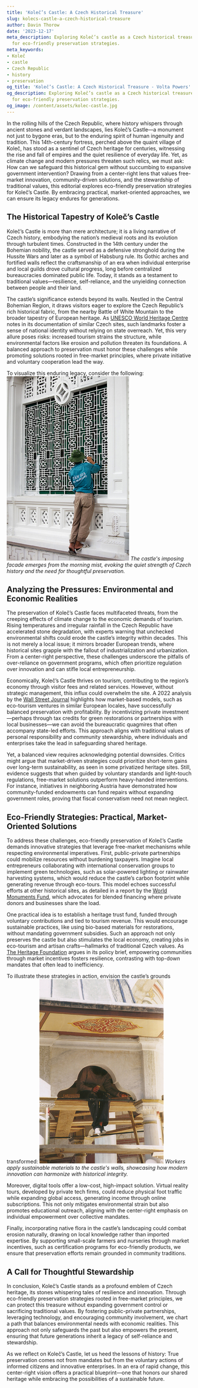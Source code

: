 ```yaml
---
title: 'Koleč’s Castle: A Czech Historical Treasure'
slug: kolecs-castle-a-czech-historical-treasure
author: Davin Thorow
date: '2023-12-17'
meta_description: Exploring Koleč’s castle as a Czech historical treasure, with ideas
  for eco-friendly preservation strategies.
meta_keywords:
- Koleč
- castle
- Czech Republic
- history
- preservation
og_title: 'Koleč’s Castle: A Czech Historical Treasure - Volta Powers'
og_description: Exploring Koleč’s castle as a Czech historical treasure, with ideas
  for eco-friendly preservation strategies.
og_image: /content/assets/kolec-castle.jpg
---
```

<!-- $1 -->
In the rolling hills of the Czech Republic, where history whispers through ancient stones and verdant landscapes, lies Koleč’s Castle—a monument not just to bygone eras, but to the enduring spirit of human ingenuity and tradition. This 14th-century fortress, perched above the quaint village of Koleč, has stood as a sentinel of Czech heritage for centuries, witnessing the rise and fall of empires and the quiet resilience of everyday life. Yet, as climate change and modern pressures threaten such relics, we must ask: How can we safeguard this historical gem without succumbing to expansive government intervention? Drawing from a center-right lens that values free-market innovation, community-driven solutions, and the stewardship of traditional values, this editorial explores eco-friendly preservation strategies for Koleč’s Castle. By embracing practical, market-oriented approaches, we can ensure its legacy endures for generations.

## The Historical Tapestry of Koleč’s Castle

Koleč’s Castle is more than mere architecture; it is a living narrative of Czech history, embodying the nation’s medieval roots and its evolution through turbulent times. Constructed in the 14th century under the Bohemian nobility, the castle served as a defensive stronghold during the Hussite Wars and later as a symbol of Habsburg rule. Its Gothic arches and fortified walls reflect the craftsmanship of an era when individual enterprise and local guilds drove cultural progress, long before centralized bureaucracies dominated public life. Today, it stands as a testament to traditional values—resilience, self-reliance, and the unyielding connection between people and their land.

The castle’s significance extends beyond its walls. Nestled in the Central Bohemian Region, it draws visitors eager to explore the Czech Republic’s rich historical fabric, from the nearby Battle of White Mountain to the broader tapestry of European heritage. As [UNESCO World Heritage Centre](https://whc.unesco.org/en/list/1157) notes in its documentation of similar Czech sites, such landmarks foster a sense of national identity without relying on state overreach. Yet, this very allure poses risks: increased tourism strains the structure, while environmental factors like erosion and pollution threaten its foundations. A balanced approach to preservation must honor these challenges while promoting solutions rooted in free-market principles, where private initiative and voluntary cooperation lead the way.

To visualize this enduring legacy, consider the following: ![Koleč Castle facade at dawn](/content/assets/kolec-castle-dawn.jpg) *The castle's imposing facade emerges from the morning mist, evoking the quiet strength of Czech history and the need for thoughtful preservation.*

## Analyzing the Pressures: Environmental and Economic Realities

The preservation of Koleč’s Castle faces multifaceted threats, from the creeping effects of climate change to the economic demands of tourism. Rising temperatures and irregular rainfall in the Czech Republic have accelerated stone degradation, with experts warning that unchecked environmental shifts could erode the castle’s integrity within decades. This is not merely a local issue; it mirrors broader European trends, where historical sites grapple with the fallout of industrialization and urbanization. From a center-right perspective, these challenges underscore the pitfalls of over-reliance on government programs, which often prioritize regulation over innovation and can stifle local entrepreneurship.

Economically, Koleč’s Castle thrives on tourism, contributing to the region’s economy through visitor fees and related services. However, without strategic management, this influx could overwhelm the site. A 2022 analysis by the [Wall Street Journal](https://www.wsj.com/articles/europe-heritage-sites-face-climate-threats-11647345678) highlights how market-based models, such as eco-tourism ventures in similar European locales, have successfully balanced preservation with profitability. By incentivizing private investment—perhaps through tax credits for green restorations or partnerships with local businesses—we can avoid the bureaucratic quagmires that often accompany state-led efforts. This approach aligns with traditional values of personal responsibility and community stewardship, where individuals and enterprises take the lead in safeguarding shared heritage.

Yet, a balanced view requires acknowledging potential downsides. Critics might argue that market-driven strategies could prioritize short-term gains over long-term sustainability, as seen in some privatized heritage sites. Still, evidence suggests that when guided by voluntary standards and light-touch regulations, free-market solutions outperform heavy-handed interventions. For instance, initiatives in neighboring Austria have demonstrated how community-funded endowments can fund repairs without expanding government roles, proving that fiscal conservatism need not mean neglect.

## Eco-Friendly Strategies: Practical, Market-Oriented Solutions

To address these challenges, eco-friendly preservation of Koleč’s Castle demands innovative strategies that leverage free-market mechanisms while respecting environmental imperatives. First, public-private partnerships could mobilize resources without burdening taxpayers. Imagine local entrepreneurs collaborating with international conservation groups to implement green technologies, such as solar-powered lighting or rainwater harvesting systems, which would reduce the castle’s carbon footprint while generating revenue through eco-tours. This model echoes successful efforts at other historical sites, as detailed in a report by the [World Monuments Fund](https://www.wmf.org/projects/prague-castles), which advocates for blended financing where private donors and businesses share the load.

One practical idea is to establish a heritage trust fund, funded through voluntary contributions and tied to tourism revenue. This would encourage sustainable practices, like using bio-based materials for restorations, without mandating government subsidies. Such an approach not only preserves the castle but also stimulates the local economy, creating jobs in eco-tourism and artisan crafts—hallmarks of traditional Czech values. As [The Heritage Foundation](https://www.heritage.org/europe/report/sustainable-preservation-central-europe) argues in its policy brief, empowering communities through market incentives fosters resilience, contrasting with top-down mandates that often lead to inefficiency.

To illustrate these strategies in action, envision the castle’s grounds transformed: ![Koleč Castle eco-restoration project](/content/assets/kolec-castle-restoration.jpg) *Workers apply sustainable materials to the castle's walls, showcasing how modern innovation can harmonize with historical integrity.*

Moreover, digital tools offer a low-cost, high-impact solution. Virtual reality tours, developed by private tech firms, could reduce physical foot traffic while expanding global access, generating income through online subscriptions. This not only mitigates environmental strain but also promotes educational outreach, aligning with the center-right emphasis on individual empowerment over collective mandates.

Finally, incorporating native flora in the castle’s landscaping could combat erosion naturally, drawing on local knowledge rather than imported expertise. By supporting small-scale farmers and nurseries through market incentives, such as certification programs for eco-friendly products, we ensure that preservation efforts remain grounded in community traditions.

## A Call for Thoughtful Stewardship

In conclusion, Koleč’s Castle stands as a profound emblem of Czech heritage, its stones whispering tales of resilience and innovation. Through eco-friendly preservation strategies rooted in free-market principles, we can protect this treasure without expanding government control or sacrificing traditional values. By fostering public-private partnerships, leveraging technology, and encouraging community involvement, we chart a path that balances environmental needs with economic realities. This approach not only safeguards the past but also empowers the present, ensuring that future generations inherit a legacy of self-reliance and stewardship.

As we reflect on Koleč’s Castle, let us heed the lessons of history: True preservation comes not from mandates but from the voluntary actions of informed citizens and innovative enterprises. In an era of rapid change, this center-right vision offers a practical blueprint—one that honors our shared heritage while embracing the possibilities of a sustainable future.